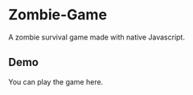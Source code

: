 # Zombie-Game
A zombie survival game made with native Javascript.

## Demo
You can play the game here.

